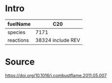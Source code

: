 # Intro

| fuelName      | C20 |
| --------------------          | ------------------------------------------------- |
| species       | 7171       |
| reactions     | 38324 include REV        |


# Source

https://doi.org/10.1016/j.combustflame.2011.05.007